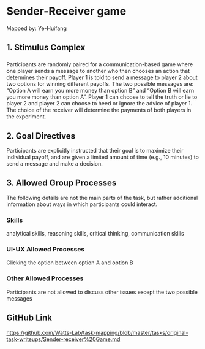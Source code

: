 # Sender-Receiver game

Mapped by: Ye-Huifang 

## 1. Stimulus Complex 
### 

Participants are randomly paired for a communication-based game where one player sends a message to another who then chooses an action that determines their payoff. Player 1 is told to send a message to player 2 about two options for winning different payoffs. The two possible messages are: “Option A will earn you more money than option B” and “Option B will earn you more money than option A”. Player 1 can choose to tell the truth or lie to player 2 and player 2 can choose to heed or ignore the advice of player 1. The choice of the receiver will determine the payments of both players in the experiment.

## 2. Goal Directives 
Participants are explicitly instructed that their goal is to maximize their individual payoff, and are given a limited amount of time (e.g., 10 minutes) to send a message and make a decision.

## 3. Allowed Group Processes 
The following details are not the main parts of the task, but rather additional information about ways in which participants could interact.

### Skills 
analytical skills, reasoning skills, critical thinking, communication skills

### UI-UX Allowed Processes
Clicking the option between option A and option B

### Other Allowed Processes
Participants are not allowed to discuss other issues except the two possible messages

## GitHub Link 
https://github.com/Watts-Lab/task-mapping/blob/master/tasks/original-task-writeups/Sender-receiver%20Game.md